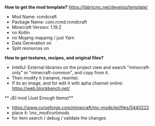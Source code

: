 **How to get the mod template?**
https://fabricmc.net/develop/template/
- Mod Name: rcmdcraft
- Package Name: com.rcmd.rcmdcraft
- Minecraft Version: 1.19.2
- no Kotlin
- no Mojang mapping / just Yarn
- Data Generation on
- Split resources on

**How to get textures, recipes, and original files?**
- IntelliJ: External libraries on the project view and search "minecraft-only" or "minecraft-common", and copy from it.
- Then modify it (raname, rewrite).
- If its an image, and for edit it with apha channel online: https://web.blockbench.net/

** JEI mod (Just Enough Items)**
- https://www.curseforge.com/minecraft/mc-mods/jei/files/5440222
- place it: \mc_mod\run\mods
- for item search / debug / validate the changes